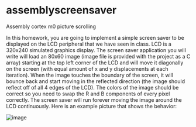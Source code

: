 # assemblyscreensaver
Assembly cortex m0 picture scrolling

In this homework, you are going to implement a simple screen saver to be displayed on the LCD peripheral
that we have seen in class. LCD is a 320x240 simulated graphics display.
The screen saver application you will write will load an 80x60 image (image file is provided with the project as
a C array) starting at the top left corner of the LCD and will move it diagonally on the screen (with equal
amount of x and y displacements at each iteration). When the image touches the boundary of the screen, it
will bounce back and start moving in the reflected direction (the image should reflect off of all 4 edges of the
LCD). The colors of the image should be correct so you need to swap the R and B components of every pixel
correctly. The screen saver will run forever moving the image around the LCD continuously. Here is an
example picture that shows the behavior:

![image](https://user-images.githubusercontent.com/50769889/118782545-1041cf00-b843-11eb-99c5-cdef649a21f7.png)

